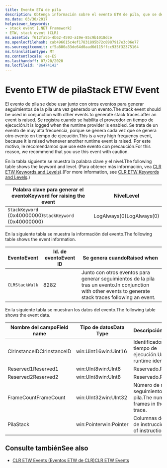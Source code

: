 ```yaml
---
title: Evento ETW de pila
description: Obtenga información sobre el evento ETW de pila, que se debe usar junto con otros eventos para generar seguimientos de pila después de que se produzca un evento.
ms.date: 03/30/2017
helpviewer_keywords:
- stack event [.NET Framework]
- ETW, stack event (CLR)
ms.assetid: f612fa5b-4b62-4593-a19e-85c9b1018dce
ms.openlocfilehash: cab496615c4ef17831895b72c8987917e3c06e77
ms.sourcegitcommit: cf5a800a33de64d0aad6d115ffcc935f32375164
ms.translationtype: MT
ms.contentlocale: es-ES
ms.lasthandoff: 07/20/2020
ms.locfileid: "86474142"
---
```

# <a name="stack-etw-event"></a><span data-ttu-id="2ead8-103">Evento ETW de pila</span><span class="sxs-lookup"><span data-stu-id="2ead8-103">Stack ETW Event</span></span>
<span data-ttu-id="2ead8-104">El evento de pila se debe usar junto con otros eventos para generar seguimientos de la pila una vez generado un evento.</span><span class="sxs-lookup"><span data-stu-id="2ead8-104">The stack event should be used in conjunction with other events to generate stack traces after an event is raised.</span></span> <span data-ttu-id="2ead8-105">Se registra cuando se habilita el proveedor en tiempo de ejecución.</span><span class="sxs-lookup"><span data-stu-id="2ead8-105">It is logged when the runtime provider is enabled.</span></span> <span data-ttu-id="2ead8-106">Se trata de un evento de muy alta frecuencia, porque se genera cada vez que se genera otro evento en tiempo de ejecución.</span><span class="sxs-lookup"><span data-stu-id="2ead8-106">This is a very high frequency event, because it is raised whenever another runtime event is raised.</span></span> <span data-ttu-id="2ead8-107">Por este motivo, le recomendamos que use este evento con precaución.</span><span class="sxs-lookup"><span data-stu-id="2ead8-107">For this reason, we recommend that you use this event with caution.</span></span>  
  
 <span data-ttu-id="2ead8-108">En la tabla siguiente se muestra la palabra clave y el nivel.</span><span class="sxs-lookup"><span data-stu-id="2ead8-108">The following table shows the keyword and level.</span></span> <span data-ttu-id="2ead8-109">(Para obtener más información, vea [CLR ETW Keywords and Levels](clr-etw-keywords-and-levels.md)).</span><span class="sxs-lookup"><span data-stu-id="2ead8-109">(For more information, see [CLR ETW Keywords and Levels](clr-etw-keywords-and-levels.md).)</span></span>  
  
|<span data-ttu-id="2ead8-110">Palabra clave para generar el evento</span><span class="sxs-lookup"><span data-stu-id="2ead8-110">Keyword for raising the event</span></span>|<span data-ttu-id="2ead8-111">Nivel</span><span class="sxs-lookup"><span data-stu-id="2ead8-111">Level</span></span>|  
|-----------------------------------|-----------|  
|<span data-ttu-id="2ead8-112">`StackKeyword` (0x40000000)</span><span class="sxs-lookup"><span data-stu-id="2ead8-112">`StackKeyword` (0x40000000)</span></span>|<span data-ttu-id="2ead8-113">LogAlways(0)</span><span class="sxs-lookup"><span data-stu-id="2ead8-113">LogAlways(0)</span></span>|  
  
 <span data-ttu-id="2ead8-114">En la siguiente tabla se muestra la información del evento.</span><span class="sxs-lookup"><span data-stu-id="2ead8-114">The following table shows the event information.</span></span>  
  
|<span data-ttu-id="2ead8-115">Evento</span><span class="sxs-lookup"><span data-stu-id="2ead8-115">Event</span></span>|<span data-ttu-id="2ead8-116">Id. de evento</span><span class="sxs-lookup"><span data-stu-id="2ead8-116">Event ID</span></span>|<span data-ttu-id="2ead8-117">Se genera cuando</span><span class="sxs-lookup"><span data-stu-id="2ead8-117">Raised when</span></span>|  
|-----------|--------------|-----------------|  
|`CLRStackWalk`|<span data-ttu-id="2ead8-118">82</span><span class="sxs-lookup"><span data-stu-id="2ead8-118">82</span></span>|<span data-ttu-id="2ead8-119">Junto con otros eventos para generar seguimientos de la pila tras un evento.</span><span class="sxs-lookup"><span data-stu-id="2ead8-119">In conjunction with other events to generate stack traces following an event.</span></span>|  
  
 <span data-ttu-id="2ead8-120">En la siguiente tabla se muestran los datos del evento.</span><span class="sxs-lookup"><span data-stu-id="2ead8-120">The following table shows the event data.</span></span>  
  
|<span data-ttu-id="2ead8-121">Nombre del campo</span><span class="sxs-lookup"><span data-stu-id="2ead8-121">Field name</span></span>|<span data-ttu-id="2ead8-122">Tipo de datos</span><span class="sxs-lookup"><span data-stu-id="2ead8-122">Data Type</span></span>|<span data-ttu-id="2ead8-123">Descripción</span><span class="sxs-lookup"><span data-stu-id="2ead8-123">Description</span></span>|  
|----------------|---------------|-----------------|  
|<span data-ttu-id="2ead8-124">ClrInstanceID</span><span class="sxs-lookup"><span data-stu-id="2ead8-124">ClrInstanceID</span></span>|<span data-ttu-id="2ead8-125">win:Uint16</span><span class="sxs-lookup"><span data-stu-id="2ead8-125">win:Uint16</span></span>|<span data-ttu-id="2ead8-126">Identificador único en tiempo de ejecución.</span><span class="sxs-lookup"><span data-stu-id="2ead8-126">Unique runtime identifier.</span></span>|  
|<span data-ttu-id="2ead8-127">Reserved1</span><span class="sxs-lookup"><span data-stu-id="2ead8-127">Reserved1</span></span>|<span data-ttu-id="2ead8-128">win:UInt8</span><span class="sxs-lookup"><span data-stu-id="2ead8-128">win:UInt8</span></span>|<span data-ttu-id="2ead8-129">Reservado.</span><span class="sxs-lookup"><span data-stu-id="2ead8-129">Reserved.</span></span>|  
|<span data-ttu-id="2ead8-130">Reserved2</span><span class="sxs-lookup"><span data-stu-id="2ead8-130">Reserved2</span></span>|<span data-ttu-id="2ead8-131">win:UInt8</span><span class="sxs-lookup"><span data-stu-id="2ead8-131">win:UInt8</span></span>|<span data-ttu-id="2ead8-132">Reservado.</span><span class="sxs-lookup"><span data-stu-id="2ead8-132">Reserved.</span></span>|  
|<span data-ttu-id="2ead8-133">FrameCount</span><span class="sxs-lookup"><span data-stu-id="2ead8-133">FrameCount</span></span>|<span data-ttu-id="2ead8-134">win:UInt32</span><span class="sxs-lookup"><span data-stu-id="2ead8-134">win:UInt32</span></span>|<span data-ttu-id="2ead8-135">Número de marcos del seguimiento de la pila.</span><span class="sxs-lookup"><span data-stu-id="2ead8-135">The number of frames in the stack trace.</span></span>|  
|<span data-ttu-id="2ead8-136">Pila</span><span class="sxs-lookup"><span data-stu-id="2ead8-136">Stack</span></span>|<span data-ttu-id="2ead8-137">win:Pointer</span><span class="sxs-lookup"><span data-stu-id="2ead8-137">win:Pointer</span></span>|<span data-ttu-id="2ead8-138">Columnas de punteros de instrucción.</span><span class="sxs-lookup"><span data-stu-id="2ead8-138">Columns of instruction pointers.</span></span>|  
  
## <a name="see-also"></a><span data-ttu-id="2ead8-139">Consulte también</span><span class="sxs-lookup"><span data-stu-id="2ead8-139">See also</span></span>

- [<span data-ttu-id="2ead8-140">CLR ETW Events (Eventos ETW de CLR)</span><span class="sxs-lookup"><span data-stu-id="2ead8-140">CLR ETW Events</span></span>](clr-etw-events.md)
